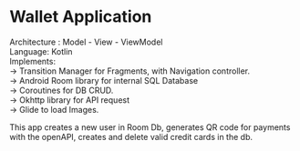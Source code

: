 # Wallet Application
<p> Architecture : Model - View - ViewModel  <br>
Language: Kotlin<br>
Implements:<br>
-> Transition Manager for Fragments, with Navigation controller.<br>
-> Android Room library for internal SQL Database<br>
-> Coroutines for DB CRUD.<br>
-> Okhttp library for API request<br>
-> Glide to load Images.<br>
</p>
<p> This app creates a new user in Room Db, generates QR code for payments with the openAPI, creates and delete valid credit cards in the db. </p>
